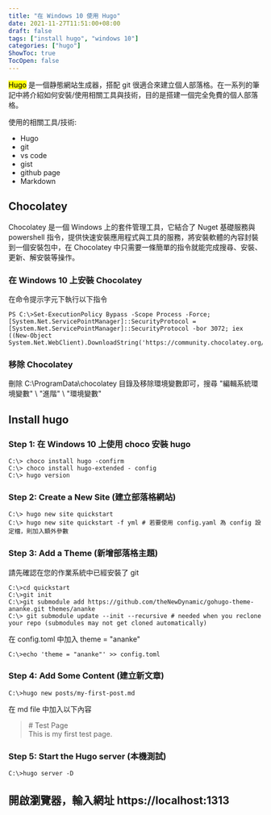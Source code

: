 ```yaml
---
title: "在 Windows 10 使用 Hugo"
date: 2021-11-27T11:51:00+08:00
draft: false
tags: ["install hugo", "windows 10"]
categories: ["hugo"]
ShowToc: true
TocOpen: false
---
```


<mark>Hugo</mark> 是一個静態網站生成器，搭配 git 很適合來建立個人部落格。在一系列的筆記中將介紹如何安裝/使用相關工具與技術，目的是搭建一個完全免費的個人部落格。

使用的相關工具/技術:
-    Hugo 
-    git
-    vs code
-    gist
-    github page
-    Markdown

##  Chocolatey ##
Chocolatey 是一個 Windows 上的套件管理工具，它結合了 Nuget 基礎服務與 powershell 指令，提供快速安裝應用程式與工具的服務，將安裝軟體的內容封裝到一個安裝包中，在 Chocolatey 中只需要一條簡單的指令就能完成搜尋、安裝、更新、解安裝等操作。

### 在 Windows 10 上安裝 Chocolatey 
在命令提示字元下執行以下指令
```shell
PS C:\>Set-ExecutionPolicy Bypass -Scope Process -Force; [System.Net.ServicePointManager]::SecurityProtocol = [System.Net.ServicePointManager]::SecurityProtocol -bor 3072; iex ((New-Object System.Net.WebClient).DownloadString('https://community.chocolatey.org/install.ps1'))
```

### 移除 Chocolatey 

刪除 C:\ProgramData\chocolatey 目錄及移除環境變數即可，搜尋 "編輯系統環境變數" \ "進階" \ "環境變數"

##

## Install hugo

### Step 1: 在 Windows 10 上使用 choco 安裝 hugo

```shell
C:\> choco install hugo -confirm
C:\> choco install hugo-extended - config
C:\> hugo version
```

### Step 2: Create a New Site (建立部落格網站)

```shell
C:\> hugo new site quickstart
C:\> hugo new site quickstart -f yml # 若要使用 config.yaml 為 config 設定檔，則加入額外參數
```

### Step 3: Add a Theme (新增部落格主題)
請先確認在您的作業系統中已經安裝了 git
```shell
C:\>cd quickstart
C:\>git init
C:\>git submodule add https://github.com/theNewDynamic/gohugo-theme-ananke.git themes/ananke
C:\> git submodule update --init --recursive # needed when you reclone your repo (submodules may not get cloned automatically)

```

在 config.toml 中加入 theme = "ananke"

```shell
C:\>echo 'theme = "ananke"' >> config.toml
```

### Step 4: Add Some Content (建立新文章)

```shell
C:\>hugo new posts/my-first-post.md
```

在 md file 中加入以下內容

> \# Test Page  
> This is my first test page.

### Step 5: Start the Hugo server (本機測試)

```shell
C:\>hugo server -D
```
開啟瀏覽器，輸入網址 https://localhost:1313
---
